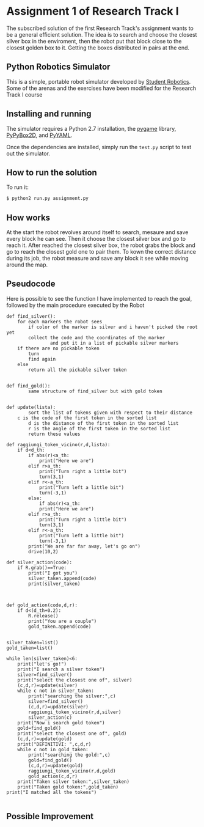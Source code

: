 Assignment 1 of Research Track I
================================
The subscribed solution of the first Research Track's assignment wants to be a general efficient solution.
The idea is to search and choose the closest silver box in the enviroment, then the robot put that block close to the closest golden box to it. Getting the boxes distributed in pairs at the end.

Python Robotics Simulator
-------------------------

This is a simple, portable robot simulator developed by [Student Robotics](https://studentrobotics.org).
Some of the arenas and the exercises have been modified for the Research Track I course

Installing and running
----------------------

The simulator requires a Python 2.7 installation, the [pygame](http://pygame.org/) library, [PyPyBox2D](https://pypi.python.org/pypi/pypybox2d/2.1-r331), and [PyYAML](https://pypi.python.org/pypi/PyYAML/).

Once the dependencies are installed, simply run the `test.py` script to test out the simulator.

How to run the solution
----------------------
To run it:
```bash
$ python2 run.py assignment.py
```
How works
----------------------
At the start the robot revolves around itself to search, mesaure and save every block he can see. Then it choose the closest silver box and go to reach it. After reached the closest silver box, the robot grabs the block and go to reach the closest gold one to pair them. 
To kown the correct distance during its job, the robot measure and save any block it see while moving around the map. 
## Pseudocode
Here is possible to see the function I have implemented to reach the goal, followed by the main procedure executed by the Robot
```
def find_silver():
	for each markers the robot sees
	    if color of the marker is silver and i haven't picked the root yet
		collect the code and the coordinates of the marker
                and put it in a list of pickable silver markers
	if there are no pickable token
		turn
		find again
	else
		return all the pickable silver token
		
		
def find_gold():
        same structure of find_silver but with gold token
	

def update(lista):
        sort the list of tokens given with respect to their distance
	c is the code of the first token in the sorted list
        d is the distance of the first token in the sorted list
        r is the angle of the first token in the sorted list
        return these values
    		
def raggiungi_token_vicino(r,d,lista):
	if d<d_th:
		if abs(r)<a_th:
			print("Here we are")
		elif r>a_th:
			print("Turn right a little bit")
			turn(3,1)
		elif r<-a_th:
			print("Turn left a little bit")
			turn(-3,1)  
        else:
    		if abs(r)<a_th:
			print("Here we are")
		elif r>a_th:
			print("Turn right a little bit")
			turn(3,1)
		elif r<-a_th:
			print("Turn left a little bit")
			turn(-3,1)  
		print("We are far far away, let's go on")
		drive(10,2)
 
def silver_action(code):
	if R.grab()==True:
		print("I got you")
		silver_taken.append(code)
		print(silver_taken)
		
	
		
def gold_action(code,d,r):
	if d<(d_th+0.2):
		R.release()
		print("You are a couple")
		gold_taken.append(code)
	
	
silver_taken=list()
gold_taken=list()

while len(silver_taken)<6:
    print("let's go!")
    print("I search a silver token")
    silver=find_silver()
    print("select the closest one of", silver)
    (c,d,r)=update(silver)
    while c not in silver_taken:
    	print("searching the silver:",c)
    	silver=find_silver()
    	(c,d,r)=update(silver)
    	raggiungi_token_vicino(r,d,silver)
    	silver_action(c)
    print("Now i search gold token")
    gold=find_gold()
    print("select the closest one of", gold)
    (c,d,r)=update(gold)
    print("DEFINITIVI: ",c,d,r)
    while c not in gold_taken:
    	print("searching the gold:",c)
    	gold=find_gold()
    	(c,d,r)=update(gold)
    	raggiungi_token_vicino(r,d,gold)
    	gold_action(c,d,r)   
    print("Taken silver token:",silver_taken)
    print("Taken gold token:",gold_taken)
print("I matched all the tokens")
    

```
Possible Improvement
----------------------
